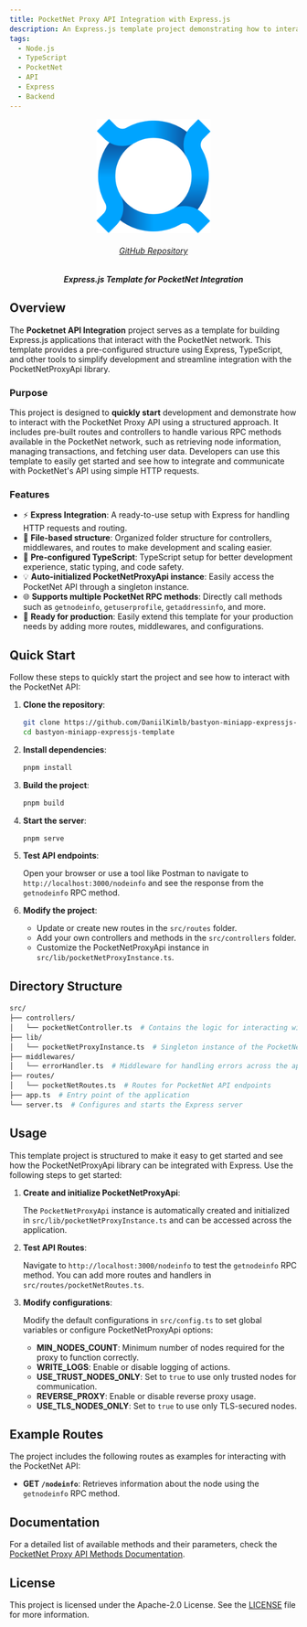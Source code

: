 ```yaml
---
title: PocketNet Proxy API Integration with Express.js
description: An Express.js template project demonstrating how to interact with the PocketNet API using PocketNetProxyApi library.
tags:
  - Node.js
  - TypeScript
  - PocketNet
  - API
  - Express
  - Backend
---
```


<p align='center'>
  <img src='./logo.png' alt='PocketNet' width='200'/>
</p>

<h6 align='center'>
<a href="https://github.com/DaniilKimlb/bastyon-miniapp-expressjs-template">GitHub Repository</a>
</h6>

<h5 align='center'>
<b>Express.js Template for PocketNet Integration</b>
</h5>

## Overview

The **Pocketnet API Integration** project serves as a template for building Express.js applications that interact with the PocketNet network. This template provides a pre-configured structure using Express, TypeScript, and other tools to simplify development and streamline integration with the PocketNetProxyApi library.

### Purpose

This project is designed to **quickly start** development and demonstrate how to interact with the PocketNet Proxy API using a structured approach. It includes pre-built routes and controllers to handle various RPC methods available in the PocketNet network, such as retrieving node information, managing transactions, and fetching user data. Developers can use this template to easily get started and see how to integrate and communicate with PocketNet's API using simple HTTP requests.

### Features

- ⚡️ **Express Integration**: A ready-to-use setup with Express for handling HTTP requests and routing.
- 📂 **File-based structure**: Organized folder structure for controllers, middlewares, and routes to make development and scaling easier.
- 🔧 **Pre-configured TypeScript**: TypeScript setup for better development experience, static typing, and code safety.
- 💡 **Auto-initialized PocketNetProxyApi instance**: Easily access the PocketNet API through a singleton instance.
- 🌐 **Supports multiple PocketNet RPC methods**: Directly call methods such as `getnodeinfo`, `getuserprofile`, `getaddressinfo`, and more.
- 🚀 **Ready for production**: Easily extend this template for your production needs by adding more routes, middlewares, and configurations.

## Quick Start

Follow these steps to quickly start the project and see how to interact with the PocketNet API:

1. **Clone the repository**:

   ```bash
   git clone https://github.com/DaniilKimlb/bastyon-miniapp-expressjs-template.git
   cd bastyon-miniapp-expressjs-template
   ```

2. **Install dependencies**:

   ```bash
   pnpm install
   ```

3. **Build the project**:

   ```bash
   pnpm build
   ```

4. **Start the server**:

   ```bash
   pnpm serve
   ```

5. **Test API endpoints**:

   Open your browser or use a tool like Postman to navigate to `http://localhost:3000/nodeinfo` and see the response from the `getnodeinfo` RPC method.

6. **Modify the project**:

   - Update or create new routes in the `src/routes` folder.
   - Add your own controllers and methods in the `src/controllers` folder.
   - Customize the PocketNetProxyApi instance in `src/lib/pocketNetProxyInstance.ts`.


## Directory Structure

```bash
src/
├── controllers/
│   └── pocketNetController.ts  # Contains the logic for interacting with the PocketNet API
├── lib/
│   └── pocketNetProxyInstance.ts  # Singleton instance of the PocketNetProxyApi class
├── middlewares/
│   └── errorHandler.ts  # Middleware for handling errors across the application
├── routes/
│   └── pocketNetRoutes.ts  # Routes for PocketNet API endpoints
├── app.ts  # Entry point of the application
└── server.ts  # Configures and starts the Express server
```

## Usage

This template project is structured to make it easy to get started and see how the PocketNetProxyApi library can be integrated with Express. Use the following steps to get started:

1. **Create and initialize PocketNetProxyApi**:

   The `PocketNetProxyApi` instance is automatically created and initialized in `src/lib/pocketNetProxyInstance.ts` and can be accessed across the application.

2. **Test API Routes**:

   Navigate to `http://localhost:3000/nodeinfo` to test the `getnodeinfo` RPC method. You can add more routes and handlers in `src/routes/pocketNetRoutes.ts`.

3. **Modify configurations**:

   Modify the default configurations in `src/config.ts` to set global variables or configure PocketNetProxyApi options:

   - **MIN_NODES_COUNT**: Minimum number of nodes required for the proxy to function correctly.
   - **WRITE_LOGS**: Enable or disable logging of actions.
   - **USE_TRUST_NODES_ONLY**: Set to `true` to use only trusted nodes for communication.
   - **REVERSE_PROXY**: Enable or disable reverse proxy usage.
   - **USE_TLS_NODES_ONLY**: Set to `true` to use only TLS-secured nodes.

## Example Routes

The project includes the following routes as examples for interacting with the PocketNet API:

- **GET `/nodeinfo`**: Retrieves information about the node using the `getnodeinfo` RPC method.

## Documentation

For a detailed list of available methods and their parameters, check the [PocketNet Proxy API Methods Documentation](https://github.com/DaniilKimlb/pocketnet-proxy-api/blob/master/README.md).

## License

This project is licensed under the Apache-2.0 License. See the [LICENSE](./LICENSE) file for more information.
